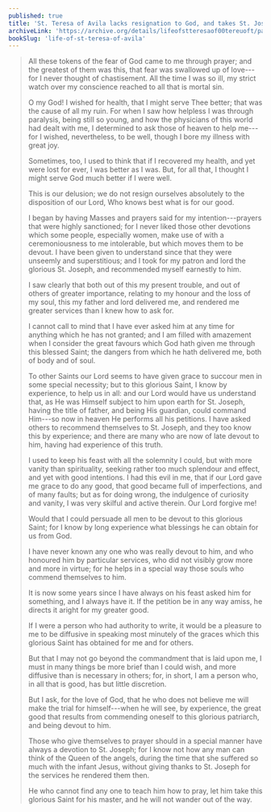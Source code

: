 ```yaml
---
published: true
title: 'St. Teresa of Avila lacks resignation to God, and takes St. Joseph as her patron'
archiveLink: 'https://archive.org/details/lifeofstteresaof00tereuoft/page/36?view=theater'
bookSlug: 'life-of-st-teresa-of-avila'
---
```


> All these tokens of the fear of God came to me through prayer; and the greatest of them was this, that fear was swallowed up of love---for I never thought of chastisement. All the time I was so ill, my strict watch over my conscience reached to all that is mortal sin.
>
> O my God! I wished for health, that I might serve Thee better; that was the cause of all my ruin. For when I saw how helpless I was through paralysis, being still so young, and how the physicians of this world had dealt with me, I determined to ask those of heaven to help me---for I wished, nevertheless, to be well, though I bore my illness with great joy.
>
> Sometimes, too, I used to think that if I recovered my health, and yet were lost for ever, I was better as I was. But, for all that, I thought I might serve God much better if I were well.
>
> This is our delusion; we do not resign ourselves absolutely to the disposition of our Lord, Who knows best what is for our good.
>
> I began by having Masses and prayers said for my intention---prayers that were highly sanctioned; for I never liked those other devotions which some people, especially women, make use of with a ceremoniousness to me intolerable, but which moves them to be devout. I have been given to understand since that they were unseemly and superstitious; and I took for my patron and lord the glorious St. Joseph, and recommended myself earnestly to him.
>
> I saw clearly that both out of this my present trouble, and out of others of greater importance, relating to my honour and the loss of my soul, this my father and lord delivered me, and rendered me greater services than I knew how to ask for.
>
> I cannot call to mind that I have ever asked him at any time for anything which he has not granted; and I am filled with amazement when I consider the great favours which God hath given me through this blessed Saint; the dangers from which he hath delivered me, both of body and of soul.
>
> To other Saints our Lord seems to have given grace to succour men in some special necessity; but to this glorious Saint, I know by experience, to help us in all: and our Lord would have us understand that, as He was Himself subject to him upon earth for St. Joseph, having the title of father, and being His guardian, could command Him---so now in heaven He performs all his petitions. I have asked others to recommend themselves to St. Joseph, and they too know this by experience; and there are many who are now of late devout to him, having had experience of this truth.
>
> I used to keep his feast with all the solemnity I could, but with more vanity than spirituality, seeking rather too much splendour and effect, and yet with good intentions. I had this evil in me, that if our Lord gave me grace to do any good, that good became full of imperfections, and of many faults; but as for doing wrong, the indulgence of curiosity and vanity, I was very skilful and active therein. Our Lord forgive me!
>
> Would that I could persuade all men to be devout to this glorious Saint; for I know by long experience what blessings he can obtain for us from God.
>
> I have never known any one who was really devout to him, and who honoured him by particular services, who did not visibly grow more and more in virtue; for he helps in a special way those souls who commend themselves to him.
>
> It is now some years since I have always on his feast asked him for something, and I always have it. If the petition be in any way amiss, he directs it aright for my greater good.
>
> If I were a person who had authority to write, it would be a pleasure to me to be diffusive in speaking most minutely of the graces which this glorious Saint has obtained for me and for others.
>
> But that I may not go beyond the commandment that is laid upon me, I must in many things be more brief than I could wish, and more diffusive than is necessary in others; for, in short, I am a person who, in all that is good, has but little discretion.
>
> But I ask, for the love of God, that he who does not believe me will make the trial for himself---when he will see, by experience, the great good that results from commending oneself to this glorious patriarch, and being devout to him.
>
> Those who give themselves to prayer should in a special manner have always a devotion to St. Joseph; for I know not how any man can think of the Queen of the angels, during the time that she suffered so much with the infant Jesus, without giving thanks to St. Joseph for the services he rendered them then.
>
> He who cannot find any one to teach him how to pray, let him take this glorious Saint for his master, and he will not wander out of the way.
